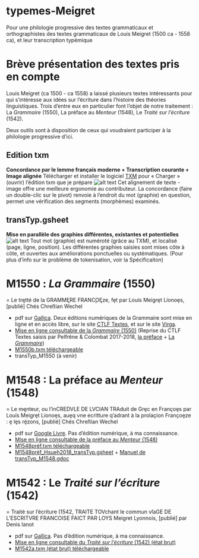 # typemes-Meigret

Pour une philologie progressive des textes grammaticaux et orthographistes des textes grammaticaux de Louis Meigret (1500 ca - 1558 ca), et leur transcription typémique

# Brève présentation des textes pris en compte
Louis Meigret (ca 1500 - ca 1558) a laissé plusieurs textes intéressants pour qui s’intéresse aux idées sur l’écriture dans l’histoire des théories linguistiques. Trois d’entre eux en particulier font l’objet de notre traitement : La *Grammaire* (1550), La préface au *Menteur* (1548), Le *Traité sur l’écriture* (1542).

Deux outils sont à disposition de ceux qui voudraient participer à la philologie progressive d’ici.

## Edition txm
**Concordance par le lemme français moderne + Transcription courante + Image alignée**
Télécharger et installer le logiciel [TXM](http://textometrie.ens-lyon.fr/) pour « Charger » (ouvrir) l’édition txm que je prépare
![alt text](https://ch-hsueh.github.io/typemes-Meigret/img/Manuel/0_concordance_alignement.PNG)
Cet alignement de texte - image offre une meilleure ergonomie au contributeur. La concordance (faire un double-clic sur le pivot) renvoie à l’endroit du mot (graphie) en question, permet une vérification des segments (morphèmes) examinés. 

## transTyp.gsheet
**Mise en parallèle des graphies différentes, existantes et potentielles**
![alt text](https://ch-hsueh.github.io/typemes-Meigret/img/Manuel/0_gsheet.PNG)
Tout mot (graphie) est numéroté (grâce au TXM), et localisé (page, ligne, position). Les différentes graphies saisies sont mises côte à côte, et ouvertes aux améliorations ponctuelles ou systématiques. (Pour plus d’info sur le problème de tokenisation, voir la Spécificaiton)


# M1550 : *La Grammaire* (1550)
 = Le trętté de la GRAMMĘRE FRANC̨OĘze, fȩt par Louís Meigrȩt Líonoȩs, [publié] Chés Chreſtian Wechel
* pdf sur [Gallica](http://gallica.bnf.fr/ark:/12148/btv1b8624665r). Deux éditions numériques de la Grammaire sont mise en ligne et en accès libre, sur le site [CTLF Textes](http://ctlf.ens-lyon.fr/t_resul.asp?aut=287&nom=Meigret&prenom=Luis), et sur le site [Virga](https://virga.org/phon16/index.php?item=6). 
* [Mise en ligne consultable de la *Grammaire* (1550)](https://ch-hsueh.github.io/typemes-Meigret/html/M1550b/M1550b_Hsueh2018_11.html) (Reprise du CTLF Textes saisis par Pelfrêne & Colombat 2017-2018, [la préface](http://ctlf.ens-lyon.fr/t_voirtexte.asp?num=1365&fic=2205_fr_Meigret_T02&aut=Meigret,%20Luis&txt=1&hd=1) + [La *Grammaire*](http://ctlf.ens-lyon.fr/t_voirtexte.asp?num=1364&fic=2205_fr_Meigret_T01&aut=Meigret,%20Luis&txt=1&hd=1))
* [M1550b.txm téléchargeable](https://github.com/ch-hsueh/typemes-Meigret/raw/master/txm/M1550b.txm)
* transTyp_M1550 (à venir)


# M1548 : La préface au *Menteur* (1548)
 = Le męnteur, ou l’inCREDVLE DE LVCIAN TRAduit de Grȩc en Françoȩs par Louís Meigrȩt Lionoȩs, auȩq vne ecritture q’adrant à la prolaçíon Françoȩze : ȩ lȩs rȩ́zons, [publié] Chés Chreſtian Wechel
* pdf sur [Google Livre](https://books.google.fr/books?id=XsgYg2W4ZaEC). Pas d’édition numérique, à ma connaissance.
* [Mise en ligne consultable de la préface au *Menteur* (1548)](https://ch-hsueh.github.io/typemes-Meigret/html/M1548/M1548préf_Hsueh2018_1.html)
* [M1548préf.txm téléchargeable](https://github.com/ch-hsueh/typemes-Meigret/raw/master/txm/M1548préf.txm)
* [M1548préf_Hsueh2018_transTyp.gsheet](https://docs.google.com/spreadsheets/d/1X5SNNZZ2k22Gn6UJXl0ipS1BknHfXGqoSBBnWw6tPGc/edit#gid=324422256&range=A1:C1) + [Manuel de transTyp_M1548.gdoc](https://docs.google.com/document/d/1zlyANP00PDoK0NOjskhTjgiT0pZ5nJzWs1pqIqBKpTA/edit)


# M1542 : Le *Traité sur l’écriture* (1542)
 = Traité sur l’écriture (1542, TRAITE TOVchant le commun vſaGE DE L’ESCRITVRE FRANCOISE FAICT PAR LOYS Meigret Lyonnois, [publié] par Denis Ianot
* pdf sur [Gallica](http://gallica.bnf.fr/ark:/12148/btv1b8624664b). Pas d’édition numérique, à ma connaissance.
* [Mise en ligne consultable du *Traité sur l’écriture* (1542) (état brut)](https://ch-hsueh.github.io/typemes-Meigret/html/M1542a/M1542a_Hsueh2018_9.html)
* [M1542a.txm (état brut) téléchargeable](https://github.com/ch-hsueh/typemes-Meigret/raw/master/txm/M1542a.txm)
